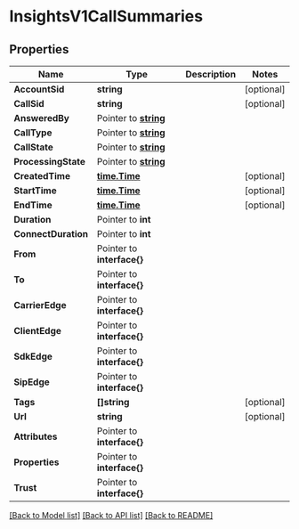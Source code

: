 # InsightsV1CallSummaries

## Properties

Name | Type | Description | Notes
------------ | ------------- | ------------- | -------------
**AccountSid** | **string** |  |[optional] 
**CallSid** | **string** |  |[optional] 
**AnsweredBy** | Pointer to [**string**](CallSummariesEnumAnsweredBy.md) |  |
**CallType** | Pointer to [**string**](CallSummariesEnumCallType.md) |  |
**CallState** | Pointer to [**string**](CallSummariesEnumCallState.md) |  |
**ProcessingState** | Pointer to [**string**](CallSummariesEnumProcessingState.md) |  |
**CreatedTime** | [**time.Time**](time.Time.md) |  |[optional] 
**StartTime** | [**time.Time**](time.Time.md) |  |[optional] 
**EndTime** | [**time.Time**](time.Time.md) |  |[optional] 
**Duration** | Pointer to **int** |  |
**ConnectDuration** | Pointer to **int** |  |
**From** | Pointer to **interface{}** |  |
**To** | Pointer to **interface{}** |  |
**CarrierEdge** | Pointer to **interface{}** |  |
**ClientEdge** | Pointer to **interface{}** |  |
**SdkEdge** | Pointer to **interface{}** |  |
**SipEdge** | Pointer to **interface{}** |  |
**Tags** | **[]string** |  |[optional] 
**Url** | **string** |  |[optional] 
**Attributes** | Pointer to **interface{}** |  |
**Properties** | Pointer to **interface{}** |  |
**Trust** | Pointer to **interface{}** |  |

[[Back to Model list]](../README.md#documentation-for-models) [[Back to API list]](../README.md#documentation-for-api-endpoints) [[Back to README]](../README.md)


